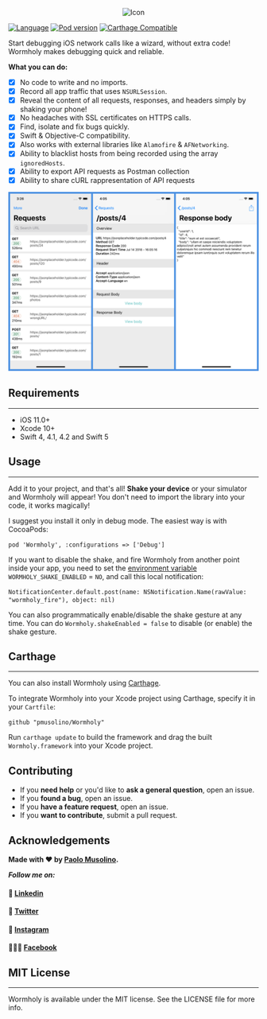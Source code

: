 <p align="center">
  <img src="https://raw.githubusercontent.com/pmusolino/Wormholy/master/logo.png" alt="Icon"/>
</p>

  [![Language](https://img.shields.io/badge/Swift-5-orange.svg)]()
  [![Pod version](https://img.shields.io/badge/Cocoapods-Compatible%20-blue)](https://cocoapods.org/pods/Wormholy)
  [![Carthage Compatible](https://img.shields.io/badge/Carthage-compatible-yellow.svg)](https://github.com/Carthage/Carthage)
  
  Start debugging iOS network calls like a wizard, without extra code! Wormholy makes debugging quick and reliable.
  
  
  **What you can do:**
  
  - [x] No code to write and no imports.
  - [x] Record all app traffic that uses `NSURLSession`.
  - [x] Reveal the content of all requests, responses, and headers simply by shaking your phone!
  - [x] No headaches with SSL certificates on HTTPS calls.
  - [x] Find, isolate and fix bugs quickly.
  - [x] Swift & Objective-C compatibility.
  - [x] Also works with external libraries like `Alamofire` & `AFNetworking`.
  - [x] Ability to blacklist hosts from being recorded using the array `ignoredHosts`.
  - [x] Ability to export API requests as Postman collection
  - [x] Ability to share cURL rappresentation of API requests
  
<p align="center">
<img src="https://raw.githubusercontent.com/pmusolino/Wormholy/master/screens.png" alt="Icon"/>
</p>
  
## Requirements
----------------

- iOS 11.0+
- Xcode 10+
- Swift 4, 4.1, 4.2 and Swift 5


## Usage
----------------
Add it to your project, and that's all! **Shake your device** or your simulator and Wormholy will appear! You don't need to import the library into your code, it works magically!

I suggest you install it only in debug mode. The easiest way is with CocoaPods:

```
pod 'Wormholy', :configurations => ['Debug']
``` 


If you want to disable the shake, and fire Wormholy from another point inside your app, you need to set the [environment variable](https://medium.com/@derrickho_28266/xcode-custom-environment-variables-681b5b8674ec) `WORMHOLY_SHAKE_ENABLED` = `NO`, and call this local notification:

```
NotificationCenter.default.post(name: NSNotification.Name(rawValue: "wormholy_fire"), object: nil)
```

You can also programmatically enable/disable the shake gesture at any time. You can do `Wormholy.shakeEnabled = false` to disable (or enable) the shake gesture. 



## Carthage
----------------

You can also install Wormholy using [Carthage](https://github.com/Carthage/Carthage).

To integrate Wormholy into your Xcode project using Carthage, specify it in your `Cartfile`:

```ogdl
github "pmusolino/Wormholy"
```
Run `carthage update` to build the framework and drag the built `Wormholy.framework` into your Xcode project.

## Contributing

- If you **need help** or you'd like to **ask a general question**, open an issue.
- If you **found a bug**, open an issue.
- If you **have a feature request**, open an issue.
- If you **want to contribute**, submit a pull request.


## Acknowledgements

**Made with ❤️ by [Paolo Musolino](https://github.com/pmusolino).**

***Follow me on:***
#### 💼 [Linkedin](https://www.linkedin.com/in/paolomusolino/)

#### 🤖 [Twitter](https://twitter.com/pmusolino)

#### 🌇 [Instagram](https://www.instagram.com/pmusolino/)

#### 👨🏼‍🎤 [Facebook](https://www.facebook.com/paolomusolino)

## MIT License
----------------
Wormholy is available under the MIT license. See the LICENSE file for more info.
